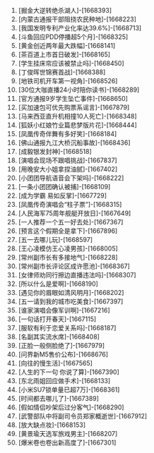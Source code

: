 
1. [掘金大逆转绝杀湖人]-[1668393]
1. [内蒙古通报干部阻挠农民种地]-[1668223]
1. [我国发明专利产业化率达39.6%]-[1668713]
1. [斗鱼回应PDD停播超5个月]-[1668325]
1. [黄金创近两年最大跌幅]-[1668141]
1. [茶百道上市首日破发]-[1668165]
1. [学生挂床帘应该被禁止吗]-[1668450]
1. [丁俊晖世锦赛首战]-[1668388]
1. [地铁司机开车第一视角]-[1668526]
1. [30位大咖直播24小时陪你读书]-[1668289]
1. [官方通报9岁学生坠亡事件]-[1668650]
1. [买加速包可优先购票系谣言]-[1667879]
1. [马来西亚直升机相撞10人死亡]-[1668348]
1. [狐妖小红娘竹业篇悲梦版片花]-[1668444]
1. [凤凰传奇伴舞有多好笑]-[1668184]
1. [佛山通报九江大桥沉船事故]-[1668436]
1. [成毅银发封神]-[1668518]
1. [演唱会现场不跟唱挑战]-[1667837]
1. [用晚安大小姐拿捏油腻]-[1667402]
1. [小团团导航语音会下架吗]-[1668222]
1. [一条小团团确认被捕]-[1668109]
1. [成为学霸 易如反掌]-[1667729]
1. [凤凰传奇演唱会“柱子票”]-[1668315]
1. [人民海军75周年舰艇开放日]-[1667649]
1. [一人推荐一个五一好去处]-[1667367]
1. [预言这个假期全是拿下]-[1667896]
1. [五一去哪儿玩]-[1668597]
1. [王心凌模仿王心凌男孩]-[1668005]
1. [常州副市长有多接地气]-[1668228]
1. [常州副市长评论区成许愿池]-[1668367]
1. [女律师劝同行擦边直播违法吗]-[1668307]
1. [所以什么是爱啊]-[1668190]
1. [遇见你的眉眼如清风明月]-[1668202]
1. [五一请到我的城市吃美食]-[1667397]
1. [谁家演唱会像军训啊]-[1667216]
1. [一句话打开春天]-[1667115]
1. [服软有利于恋爱关系吗]-[1668187]
1. [名副其实流水席]-[1668408]
1. [正脸一般侧脸绝了]-[1667979]
1. [问界新M5售价公布]-[1668676]
1. [向往的慢生活]-[1667565]
1. [人生的下一句 你说了算]-[1667390]
1. [东北雨姐回应做手术]-[1668133]
1. [小米SU7锁单量已超7万]-[1668361]
1. [时间都去哪儿了]-[1667389]
1. [假如情侣吵架后过分客气]-[1668290]
1. [武警部队中将副司令员郑家概逝世]-[1667912]
1. [放大缺点妆]-[1668153]
1. [黄景瑜天选军旅戏男主]-[1668207]
1. [爆米卷也卷出新高度了]-[1667301]